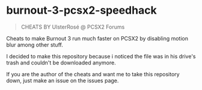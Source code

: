 # burnout-3-pcsx2-speedhack

> CHEATS BY UlsterRosé @ PCSX2 Forums

Cheats to make Burnout 3 run much faster on PCSX2 by disabling motion blur among other stuff.

I decided to make this repository because i noticed the file was in his drive's trash and couldn't be downloaded anymore.

If you are the author of the cheats and want me to take this repository down, just make an issue on the issues page.

